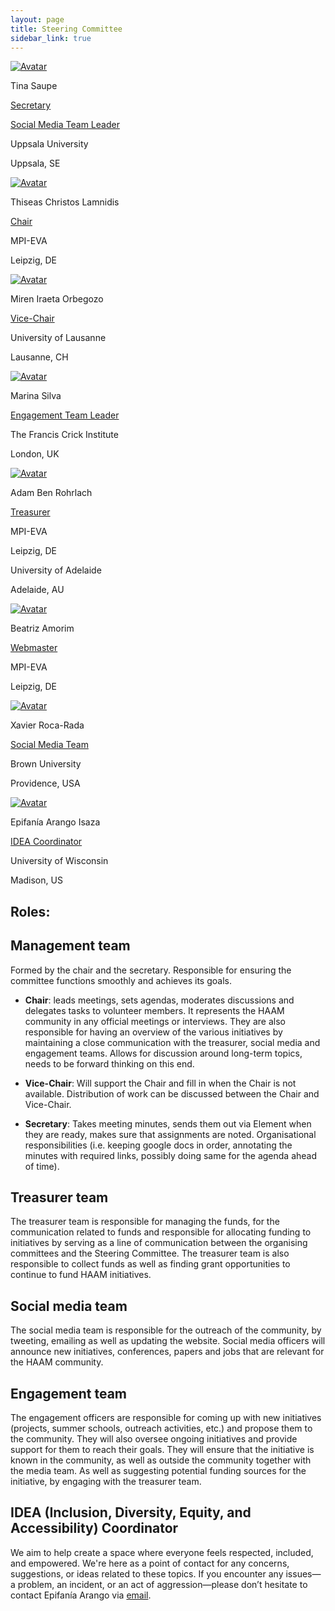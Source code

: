 ```yaml
---
layout: page
title: Steering Committee
sidebar_link: true
---
```


<!-- Admin Roles -->

<!-- 
DEV NOTES:
div class "avatar" blocks define the number of profiles in each row. 
They contain div class "member" blocks that have the picture of each member followed by their info.
-->
<div class="avatar">

<div class ="member">
<div class="square"><a href="https://www.katalog.uu.se/empinfo/?id=N23-275" target="_blank"><img src="{{ "/assets/media/profile_pictures/Tina_Saupe.jpg" | relative_url }}" alt="Avatar" /></a></div>
<p>Tina Saupe</p>
<p class="role"><a href="mailto:haam.community2023+secretary@gmail.com">Secretary</a></p>
<p class="role"><a href="mailto:haam.community2023+socialmedia@gmail.com">Social Media Team Leader</a></p>
<p>Uppsala University</p>
<p>Uppsala, SE</p>
<!-- <p><b><a href="mailto:haam.community2023+secretary@gmail.com">Contact</a></b></p> -->
</div>

<div class ="member">
<div class="square"><a href="https://www.eva.mpg.de/archaeogenetics/staff/thiseas-christos-lamnidis/" target="_blank"><img src="{{ "/assets/media/profile_pictures/Thiseas_Christos_Lamnidis.jpg" | relative_url }}" alt="Avatar" /></a></div>
<p>Thiseas Christos Lamnidis</p>
<p class="role"><a href="mailto:haam.community2023+management@gmail.com">Chair</a></p>
<p>MPI-EVA</p>
<p>Leipzig, DE</p>
<!-- <p><b><a href="mailto:haam.community2023+management@gmail.com">Contact</a></b></p> -->
</div>

<div class ="member">
<div class="square"><a href="https://globe.ku.dk/staff-list/?pure=en/persons/558828" target="_blank"><img src="{{ "/assets/media/profile_pictures/Miren_Iraeta_Orbegozo.jpg" | relative_url }}" alt="Avatar" /></a></div>
<p>Miren Iraeta Orbegozo</p>
<p class="role"><a href="mailto:haam.community2023+management@gmail.com">Vice-Chair</a></p>
<p>University of Lausanne</p>
<p>Lausanne, CH</p>
<!-- <p><b><a href="mailto:haam.community2023+management@gmail.com">Contact</a></b></p> -->
</div>

</div>
<div class="avatar">

<div class ="member">
<div class="square"><a href="https://www.crick.ac.uk/research/find-a-researcher/marina-soares-da-silva" target="_blank"><img src="{{ "/assets/media/profile_pictures/Marina_Silva.jpg" | relative_url }}" alt="Avatar" /></a></div>
<p>Marina Silva</p>
<p class="role"><a href="mailto:haam.community2023+engagement@gmail.com">Engagement Team Leader</a></p>
<p>The Francis Crick Institute</p>
<p>London, UK</p>
</div>

<div class ="member">
<div class="square"><a href="https://www.researchgate.net/profile/Adam-Rohrlach" target="_blank"><img src="{{ "/assets/media/profile_pictures/Adam_Ben_Rohrlach.jpg" | relative_url }}" alt="Avatar" /></a></div>
<p>Adam Ben Rohrlach</p>
<p class="role"><a href="mailto:haam.community2023+treasurer@gmail.com">Treasurer</a></p>
<p>MPI-EVA</p>
<p>Leipzig, DE</p>
<p>University of Adelaide</p>
<p>Adelaide, AU</p>
<!-- <p><b><a href="mailto:haam.community2023+treasurer@gmail.com">Contact</a></b></p> -->
</div>

<div class ="member">
<div class="square"><a href="https://www.eva.mpg.de/tropical-archaeogenomics/group-staff/" target="_blank"><img src="{{ "/assets/media/profile_pictures/Beatriz_Amorim_2.jpg" | relative_url }}" alt="Avatar" /></a></div>
<p>Beatriz Amorim</p>
<p class="role"><a href="mailto:haam.community2023+webmaster@gmail.com">Webmaster</a></p>
<p>MPI-EVA</p>
<p>Leipzig, DE</p>
<!-- <p><b><a href="mailto:haam.community2023+webmaster@gmail.com">Contact</a></b></p> -->
</div>

</div>
<div class="avatar">

<div class ="member">
<div class="square"><a href="https://www.researchgate.net/profile/Xavier-Roca-Rada" target="_blank"><img src="{{ "/assets/media/profile_pictures/Xavier_Roca_Rada.jpg" | relative_url }}" alt="Avatar" /></a></div>
<p>Xavier Roca-Rada</p>
<p class="role"><a href="mailto:haam.community2023+socialmedia@gmail.com">Social Media Team</a></p>
<p>Brown University</p>
<p>Providence, USA</p>
</div>

<div class ="member">
<div class="square"><a href="" target="_blank"><img src="{{ "/assets/media/profile_pictures/Epifania_Arango_Isaza.jpg" | relative_url }}" alt="Avatar" /></a></div>
<p>Epifanía Arango Isaza</p>
<p class="role"><a href="mailto:epifaniarango@gmail.com">IDEA Coordinator</a></p>
<p>University of Wisconsin</p>
<p>Madison, US</p>
</div>


</div>

<!-- 
NEW MEMBER TEMPLATE
-->
<!--
<div class="avatar">

<div class ="member">
<div class="square"><a href="" target="_blank"><img src="{{ "/assets/media/profile_pictures/ACCOUNT_Anonymous.png" | relative_url }}" alt="Avatar" /></a></div>
<p>NAME</p>
<p class="role">ROLE</p>
<p>AFFILIATION</p>
<p>CITY, COUNTRY</p>
</div>

</div>
-->

## Roles:

## Management team

Formed by the chair and the secretary. Responsible for ensuring the committee functions smoothly and achieves its goals.

- **Chair**: leads meetings, sets agendas, moderates discussions and delegates tasks to volunteer members. It represents the HAAM community in any official meetings or interviews. They are also responsible for having an overview of the various initiatives by maintaining a close communication with the treasurer, social media and engagement teams. Allows for discussion around long-term topics, needs to be forward thinking on this end.

- **Vice-Chair**: Will support the Chair and fill in when the Chair is not available. Distribution of work can be discussed between the Chair and Vice-Chair. 

- **Secretary**: Takes meeting minutes, sends them out via Element when they are ready, makes sure that assignments are noted. Organisational responsibilities (i.e. keeping google docs in order, annotating the minutes with required links, possibly doing same for the agenda ahead of time).

## Treasurer team

The treasurer team is responsible for managing the funds, for the communication related to funds and responsible for allocating funding to initiatives by serving as a line of communication between the organising committees and the Steering Committee. The treasurer team is also responsible to collect funds as well as finding grant opportunities to continue to fund HAAM initiatives.

## Social media team

The social media team is responsible for the outreach of the community, by tweeting, emailing as well as updating the website. Social media officers will announce new initiatives, conferences, papers and jobs that are relevant for the HAAM community.
<!-- They will also be responsible for maintaining the YouTube channel of the community. -->

## Engagement team

The engagement officers are responsible for coming up with new initiatives (projects, summer schools, outreach activities, etc.) and propose them to the community. They will also oversee ongoing initiatives and provide support for them to reach their goals. They will ensure that the initiative is known in the community, as well as outside the community together with the media team. As well as suggesting potential funding sources for the initiative, by engaging with the treasurer team.

## IDEA (Inclusion, Diversity, Equity, and Accessibility) Coordinator

We aim to help create a space where everyone feels respected, included, and empowered. We're here as a point of contact for any concerns, suggestions, or ideas related to these topics. If you encounter any issues—a problem, an incident, or an act of aggression—please don’t hesitate to contact Epifanía Arango via <!--[Element]() or--> [email](mailto:epifaniarango@gmail.com).

